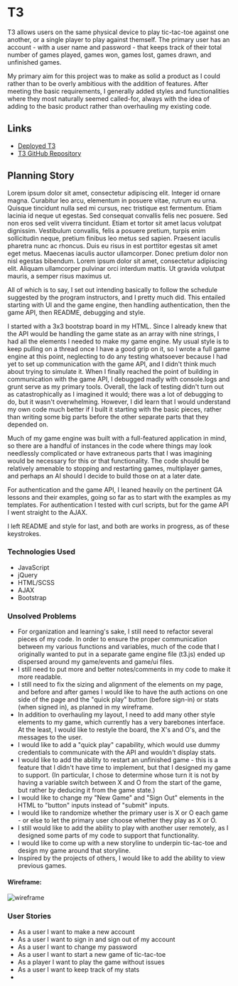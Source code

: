 
# T3

T3 allows users on the same physical device to play tic-tac-toe against one another, or a single player to play against themself. The primary user has an account - with a user name and password - that keeps track of their total number of games played, games won, games lost, games drawn, and unfinished games.

My primary aim for this project was to make as solid a product as I could rather than to be overly ambitious with the addition of features. After meeting the basic requirements, I generally added styles and functionalities where they most naturally seemed called-for, always with the idea of adding to the basic product rather than overhauling my existing code.

## Links

- [Deployed T3](https://martylanger.github.io/t3/)
- [T3 GitHub Repository](https://github.com/martylanger/t3/)

## Planning Story

Lorem ipsum dolor sit amet, consectetur adipiscing elit. Integer id ornare magna. Curabitur leo arcu, elementum in posuere vitae, rutrum eu urna. Quisque tincidunt nulla sed mi cursus, nec tristique est fermentum. Etiam lacinia id neque ut egestas. Sed consequat convallis felis nec posuere. Sed non eros sed velit viverra tincidunt. Etiam et tortor sit amet lacus volutpat dignissim. Vestibulum convallis, felis a posuere pretium, turpis enim sollicitudin neque, pretium finibus leo metus sed sapien. Praesent iaculis pharetra nunc ac rhoncus. Duis eu risus in est porttitor egestas sit amet eget metus. Maecenas iaculis auctor ullamcorper. Donec pretium dolor non nisl egestas bibendum. Lorem ipsum dolor sit amet, consectetur adipiscing elit. Aliquam ullamcorper pulvinar orci interdum mattis. Ut gravida volutpat mauris, a semper risus maximus ut.

All of which is to say, I set out intending basically to follow the schedule suggested by the program instructors, and I pretty much did. This entailed starting with UI and the game engine, then handling authentication, then the game API, then README, debugging and style.

I started with a 3x3 bootstrap board in my HTML. Since I already knew that the API would be handling the game state as an array with nine strings, I had all the elements I needed to make my game engine. My usual style is to keep pulling on a thread once I have a good grip on it, so I wrote a full game engine at this point, neglecting to do any testing whatsoever because I had yet to set up communication with the game API, and I didn't think much about trying to simulate it. When I finally reached the point of building in communication with the game API, I debugged madly with console.logs and grunt serve as my primary tools. Overall, the lack of testing didn't turn out as catastrophically as I imagined it would; there was a lot of debugging to do, but it wasn't overwhelming. However, I did learn that I would understand my own code much better if I built it starting with the basic pieces, rather than writing some big parts before the other separate parts that they depended on.

Much of my game engine was built with a full-featured application in mind, so there are a handful of instances in the code where things may look needlessly complicated or have extraneous parts that I was imagining would be necessary for this or that functionality. The code should be relatively amenable to stopping and restarting games, multiplayer games, and perhaps an AI should I decide to build those on at a later date.

For authentication and the game API, I leaned heavily on the pertinent GA lessons and their examples, going so far as to start with the examples as my templates. For authentication I tested with curl scripts, but for the game API I went straight to the AJAX.

I left README and style for last, and both are works in progress, as of these keystrokes.

### Technologies Used

- JavaScript
- jQuery
- HTML/SCSS
- AJAX
- Bootstrap

### Unsolved Problems

- For organization and learning's sake, I still need to refactor several pieces of my code. In order to ensure the proper communication between my various functions and variables, much of the code that I originally wanted to put in a separate game engine file (t3.js) ended up dispersed around my game/events and game/ui files.
- I still need to put more and better notes/comments in my code to make it more readable.
- I still need to fix the sizing and alignment of the elements on my page, and before and after games I would like to have the auth actions on one side of the page and the "quick play" button (before sign-in) or stats (when signed in), as planned in my wireframe.
- In addition to overhauling my layout, I need to add many other style elements to my game, which currently has a very barebones interface. At the least, I would like to restyle the board, the X's and O's, and the messages to the user.
- I would like to add a "quick play" capability, which would use dummy credentials to communicate with the API and wouldn't display stats.
- I would like to add the ability to restart an unfinished game - this is a feature that I didn't have time to implement, but that I designed my game to support. (In particular, I chose to determine whose turn it is not by having a variable switch between X and O from the start of the game, but rather by deducing it from the game state.)
- I would like to change my "New Game" and "Sign Out" elements in the HTML to "button" inputs instead of "submit" inputs.
- I would like to randomize whether the primary user is X or O each game - or else to let the primary user choose whether they play as X or O.
- I still would like to add the ability to play with another user remotely, as I designed some parts of my code to support that functionality.
- I would like to come up with a new storyline to underpin tic-tac-toe and design my game around that storyline.
- Inspired by the projects of others, I would like to add the ability to view previous games.

#### Wireframe:
![wireframe](https://imgur.com/rHdwwyB)

### User Stories

- As a user I want to make a new account
- As a user I want to sign in and sign out of my account
- As a user I want to change my password
- As a user I want to start a new game of tic-tac-toe
- As a player I want to play the game without issues
- As a user I want to keep track of my stats
-
